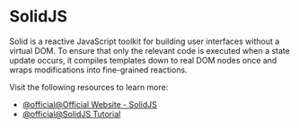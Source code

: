 # SolidJS

Solid is a reactive JavaScript toolkit for building user interfaces without a virtual DOM. To ensure that only the relevant code is executed when a state update occurs, it compiles templates down to real DOM nodes once and wraps modifications into fine-grained reactions.

Visit the following resources to learn more:

- [@official@Official Website - SolidJS](https://www.solidjs.com/)
- [@official@SolidJS Tutorial](https://www.solidjs.com/tutorial/introduction_basics)
